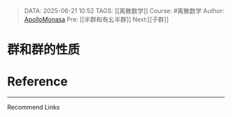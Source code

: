 > DATA: 2025-06-21 10:52
> TAGS: [[离散数学]]
> Course: #离散数学 
> Author: [ApolloMonasa](https://github.com/ApolloMonasa)
> Pre: [[半群和有幺半群]]
> Next:[[子群]]


# 群和群的性质


# Reference


---
Recommend Links
